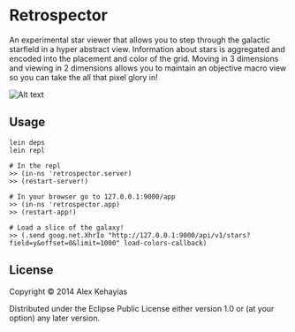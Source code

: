 # Retrospector

An experimental star viewer that allows you to step through the galactic starfield in a hyper abstract view. Information about stars is aggregated and encoded into the placement and color of the grid. Moving in 3 dimensions and viewing in 2 dimensions allows you to maintain an objective macro view so you can take the all that pixel glory in!

![Alt text](/../master/resources/public/images/galaxy_output.png?raw=true "The Milky Way on the X axis")

## Usage

```
lein deps
lein repl

# In the repl
>> (in-ns 'retrospector.server)
>> (restart-server!)

# In your browser go to 127.0.0.1:9000/app
>> (in-ns 'retrospector.app)
>> (restart-app!)

# Load a slice of the galaxy!
>> (.send goog.net.XhrIo "http://127.0.0.1:9000/api/v1/stars?field=y&offset=0&limit=1000" load-colors-callback)
```

## License

Copyright © 2014 Alex Kehayias

Distributed under the Eclipse Public License either version 1.0 or (at
your option) any later version.
